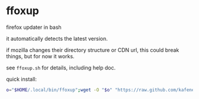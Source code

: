 ffoxup
======

firefox updater in bash

it automatically detects the latest version.

if mozilla changes their directory structure or CDN url,
this could break things, but for now it works.

see `ffoxup.sh` for details, including help doc.

quick install:

```bash
o="$HOME/.local/bin/ffoxup";wget -O "$o" "https://raw.github.com/kafene/ffoxup/master/ffoxup.sh"; chmod +x "$o"
```
